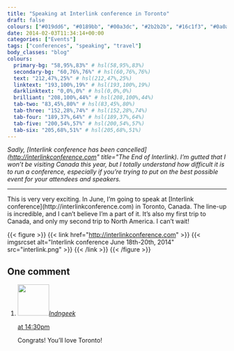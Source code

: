 ```yaml
---
title: "Speaking at Interlink conference in Toronto"
draft: false
colours: ["#019dd6", "#0189bb", "#00a3dc", "#2b2b2b", "#16c1f3", "#0a0a0a", "#86807f"]
date: 2014-02-03T11:34:14+00:00
categories: ["Events"]
tags: ["conferences", "speaking", "travel"]
body_classes: "blog"
colours:
  primary-bg: "58,95%,83%" # hsl(58,95%,83%)
  secondary-bg: "60,76%,76%" # hsl(60,76%,76%)
  text: "212,47%,25%" # hsl(212,47%,25%)
  linktext: "193,100%,19%" # hsl(193,100%,19%)
  darklinktext: "0,0%,0%" # hsl(0,0%,0%)
  brilliant: "208,100%,44%" # hsl(208,100%,44%)
  tab-two: "83,45%,80%" # hsl(83,45%,80%)
  tab-three: "152,28%,74%" # hsl(152,28%,74%)
  tab-four: "189,37%,64%" # hsl(189,37%,64%)
  tab-five: "200,54%,57%" # hsl(200,54%,57%)
  tab-six: "205,68%,51%" # hsl(205,68%,51%)
---
```


*Sadly, [Interlink conference has been cancelled](http://interlinkconference.com" title="The End of Interlink). I’m gutted that I won’t be visiting Canada this year, but I totally understand how difficult it is to run a conference, especially if you’re trying to put on the best possible event for your attendees and speakers.*

<hr/>
This is very very exciting. In June, I’m going to speak at [Interlink conference](http://interlinkconference.com) in Toronto, Canada. The line-up is incredible, and I can’t believe I’m a part of it. It’s also my first trip to Canada, and only my second trip to North America. I can’t wait!

{{< figure >}}
  {{< link href="http://interlinkconference.com" >}}
  	{{< imgsrcset alt="Interlink conference June 18th-20th, 2014" src="interlink.png" >}}
  {{< /link >}}
{{< /figure >}}

## One comment

<ol class="commentlist">
	<li class="comment even thread-even depth-1" id="li-comment-9408">
			<div class="comment-author vcard">
			<img alt='' src='https://secure.gravatar.com/avatar/6a80b609636cff718222ca6ee4f35c17?s=72&amp;d=mm&amp;r=g' srcset='https://secure.gravatar.com/avatar/6a80b609636cff718222ca6ee4f35c17?s=144&amp;d=mm&amp;r=g 2x' class='avatar avatar-72 photo' height='72' width='72' /><cite class="fn"><a href='http://lndngeek.com' rel='external nofollow' class='url'>lndngeek</a></cite>
				<aside class="comment-meta commentmetadata"><p><a href="#comment-9408"><time datetime="2014-02-03T14:30:45+00:00" pubdate class="published">
		 at <span class="hours">14:30pm</span></time></a></p>
	</aside>
	</div>
	<div class="comment-entry">
		Congrats! You’ll love Toronto!
	</div>
</li>
</ol>
